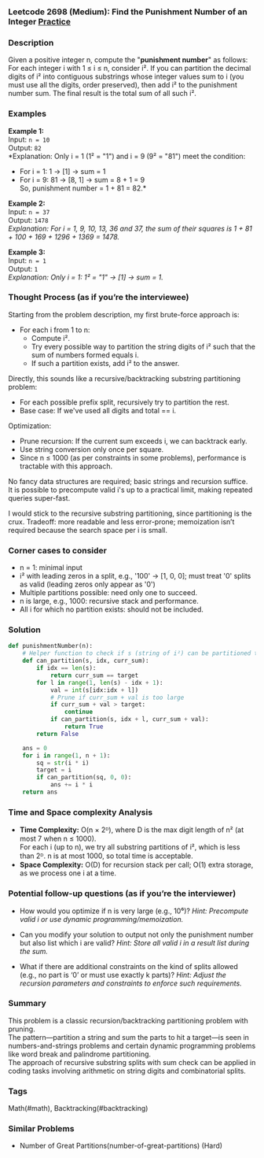 ### Leetcode 2698 (Medium): Find the Punishment Number of an Integer [Practice](https://leetcode.com/problems/find-the-punishment-number-of-an-integer)

### Description  
Given a positive integer n, compute the "**punishment number**" as follows:  
For each integer i with 1 ≤ i ≤ n, consider i². If you can partition the decimal digits of i² into contiguous substrings whose integer values sum to i (you must use all the digits, order preserved), then add i² to the punishment number sum. The final result is the total sum of all such i².

### Examples  

**Example 1:**  
Input: `n = 10`  
Output: `82`  
*Explanation: Only i = 1 (1² = "1") and i = 9 (9² = "81") meet the condition:  
- For i = 1: 1 → [1] → sum = 1  
- For i = 9: 81 → [8, 1] → sum = 8 + 1 = 9  
So, punishment number = 1 + 81 = 82.*

**Example 2:**  
Input: `n = 37`  
Output: `1478`  
*Explanation: For i = 1, 9, 10, 13, 36 and 37, the sum of their squares is 1 + 81 + 100 + 169 + 1296 + 1369 = 1478.*  

**Example 3:**  
Input: `n = 1`  
Output: `1`  
*Explanation: Only i = 1: 1² = "1" → [1] → sum = 1.*

### Thought Process (as if you’re the interviewee)  

Starting from the problem description, my first brute-force approach is:
- For each i from 1 to n:
    - Compute i².
    - Try every possible way to partition the string digits of i² such that the sum of numbers formed equals i.
    - If such a partition exists, add i² to the answer.

Directly, this sounds like a recursive/backtracking substring partitioning problem:  
- For each possible prefix split, recursively try to partition the rest.  
- Base case: If we've used all digits and total == i.

Optimization:
- Prune recursion: If the current sum exceeds i, we can backtrack early.
- Use string conversion only once per square.
- Since n ≤ 1000 (as per constraints in some problems), performance is tractable with this approach.

No fancy data structures are required; basic strings and recursion suffice.  
It is possible to precompute valid i's up to a practical limit, making repeated queries super-fast.

I would stick to the recursive substring partitioning, since partitioning is the crux. Tradeoff: more readable and less error-prone; memoization isn’t required because the search space per i is small.

### Corner cases to consider  
- n = 1: minimal input
- i² with leading zeros in a split, e.g., '100' → [1, 0, 0]; must treat '0' splits as valid (leading zeros only appear as '0')
- Multiple partitions possible: need only one to succeed.
- n is large, e.g., 1000: recursive stack and performance.
- All i for which no partition exists: should not be included.

### Solution

```python
def punishmentNumber(n):
    # Helper function to check if s (string of i²) can be partitioned to sum to target (i)
    def can_partition(s, idx, curr_sum):
        if idx == len(s):
            return curr_sum == target
        for l in range(1, len(s) - idx + 1):
            val = int(s[idx:idx + l])
            # Prune if curr_sum + val is too large
            if curr_sum + val > target:
                continue
            if can_partition(s, idx + l, curr_sum + val):
                return True
        return False

    ans = 0
    for i in range(1, n + 1):
        sq = str(i * i)
        target = i
        if can_partition(sq, 0, 0):
            ans += i * i
    return ans
```

### Time and Space complexity Analysis  

- **Time Complexity:** O(n × 2ᴰ), where D is the max digit length of n² (at most 7 when n ≤ 1000).   
  For each i (up to n), we try all substring partitions of i², which is less than 2ᴰ. n is at most 1000, so total time is acceptable.
- **Space Complexity:** O(D) for recursion stack per call; O(1) extra storage, as we process one i at a time.

### Potential follow-up questions (as if you’re the interviewer)  

- How would you optimize if n is very large (e.g., 10⁶)?
  *Hint: Precompute valid i or use dynamic programming/memoization.*

- Can you modify your solution to output not only the punishment number but also list which i are valid?
  *Hint: Store all valid i in a result list during the sum.*

- What if there are additional constraints on the kind of splits allowed (e.g., no part is ‘0’ or must use exactly k parts)?
  *Hint: Adjust the recursion parameters and constraints to enforce such requirements.*

### Summary

This problem is a classic recursion/backtracking partitioning problem with pruning.  
The pattern—partition a string and sum the parts to hit a target—is seen in numbers-and-strings problems and certain dynamic programming problems like word break and palindrome partitioning.  
The approach of recursive substring splits with sum check can be applied in coding tasks involving arithmetic on string digits and combinatorial splits.

### Tags
Math(#math), Backtracking(#backtracking)

### Similar Problems
- Number of Great Partitions(number-of-great-partitions) (Hard)